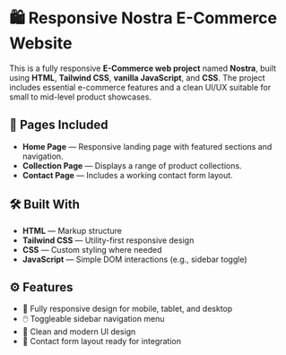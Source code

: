 # 🛍️ Responsive Nostra E-Commerce Website

This is a fully responsive **E-Commerce web project** named **Nostra**, built using **HTML**, **Tailwind CSS**, **vanilla JavaScript**, and **CSS**. The project includes essential e-commerce features and a clean UI/UX suitable for small to mid-level product showcases.

## 📁 Pages Included

- **Home Page** — Responsive landing page with featured sections and navigation.
- **Collection Page** — Displays a range of product collections.
- **Contact Page** — Includes a working contact form layout.
  
## 🛠️ Built With

- **HTML** — Markup structure
- **Tailwind CSS** — Utility-first responsive design
- **CSS** — Custom styling where needed
- **JavaScript** — Simple DOM interactions (e.g., sidebar toggle)

## ⚙️ Features

- 📱 Fully responsive design for mobile, tablet, and desktop
- 🖱️ Toggleable sidebar navigation menu
- 🎨 Clean and modern UI design
- 📩 Contact form layout ready for integration

